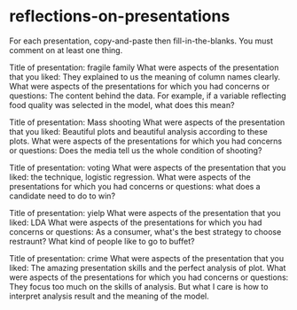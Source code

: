 # reflections-on-presentations

For each presentation, copy-and-paste then fill-in-the-blanks.  You must comment on at least one thing. 



Title of presentation:
fragile family
What were aspects of the presentation that you liked:
They explained to us the meaning of column names clearly.
What were aspects of the presentations for which you had concerns or questions:
The content behind the data. For example, if a variable reflecting food quality was selected in the model, what does this mean?




Title of presentation:
Mass shooting
What were aspects of the presentation that you liked:
Beautiful plots and beautiful analysis according to these plots.
What were aspects of the presentations for which you had concerns or questions:
Does the media tell us the whole condition of shooting? 




Title of presentation: 
voting 
What were aspects of the presentation that you liked:
the technique, logistic regression.
What were aspects of the presentations for which you had concerns or questions:
what does a candidate need to do to win?




Title of presentation: 
yielp
What were aspects of the presentation that you liked:
LDA 
What were aspects of the presentations for which you had concerns or questions:
As a consumer, what's the best strategy to choose restraunt?
What kind of people like to go to buffet?




Title of presentation: 
crime
What were aspects of the presentation that you liked:
The amazing presentation skills and the perfect analysis of plot.
What were aspects of the presentations for which you had concerns or questions:
They focus too much on the skills of analysis. But what I care is how to interpret analysis result and the meaning of the model.


